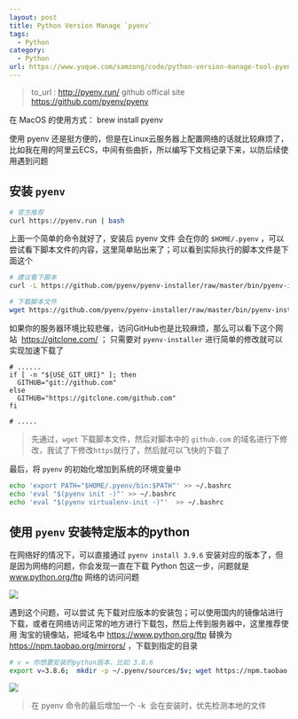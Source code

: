 ```yaml
---
layout: post
title: Python Version Manage `pyenv`
tags:
  - Python
category:
  - Python
url: https://www.yuque.com/samzong/code/python-version-manage-tool-pyenv
---
```


> to\_url : <http://pyenv.run/>
> github offical site <https://github.com/pyenv/pyenv>

在 MacOS 的使用方式： brew install pyenv


使用 pyenv 还是挺方便的，但是在Linux云服务器上配置网络的话就比较麻烦了，比如我在用的阿里云ECS，中间有些曲折，所以编写下文档记录下来，以防后续使用遇到问题 

## 安装 `pyenv`

```bash
# 官方推荐
curl https://pyenv.run | bash
```

上面一个简单的命令就好了，安装后 pyenv 文件 会在你的 `$HOME/.pyenv` ，可以尝试看下脚本文件的内容，这里简单贴出来了；可以看到实际执行的脚本文件是下面这个

```bash
# 建议看下脚本
curl -L https://github.com/pyenv/pyenv-installer/raw/master/bin/pyenv-installer | bash

# 下载脚本文件
wget https://github.com/pyenv/pyenv-installer/raw/master/bin/pyenv-installer -O ~/pyenv-installer
```

如果你的服务器环境比较悲催，访问GitHub也是比较麻烦，那么可以看下这个网站  <https://gitclone.com/> ； 只需要对 `pyenv-installer` 进行简单的修改就可以实现加速下载了

```shell
# ......
if [ -n "${USE_GIT_URI}" ]; then
  GITHUB="git://github.com"
else
  GITHUB="https://gitclone.com/github.com"
fi

# .....
```

> 先通过，`wget` 下载脚本文件，然后对脚本中的 `github.com` 的域名进行下修改，我试了下修改`https`就行了，然后就可以飞快的下载了

最后，将 `pyenv` 的初始化增加到系统的环境变量中

```bash
echo 'export PATH="$HOME/.pyenv/bin:$PATH"' >> ~/.bashrc
echo 'eval "$(pyenv init -)"' >> ~/.bashrc
echo 'eval "$(pyenv virtualenv-init -)"'  >> ~/.bashrc
```


## 使用 `pyenv` 安装特定版本的python

在网络好的情况下，可以直接通过 `pyenv install 3.9.6` 安装对应的版本了，但是因为网络的问题，你会发现一直在下载 Python 包这一步，问题就是 www.python.org/ftp 网络的访问问题

![](http://ipic-typora-samzong.oss-cn-qingdao.aliyuncs.com//uPic/1630846711398-96703bab-2e76-4f74-8b6d-1dfa212d39b1.jpeg?x-oss-process=image/resize,w_960,m_lfit)

遇到这个问题，可以尝试 先下载对应版本的安装包；可以使用国内的镜像站进行下载，或者在网络访问正常的地方进行下载包，然后上传到服务器中，这里推荐使用 淘宝的镜像站，把域名中 <https://www.python.org/ftp> 替换为 <https://npm.taobao.org/mirrors/> ，下载到指定的目录

```bash
# v = 你想要安装的python版本，比如 3.8.6
export v=3.8.6;  mkdir -p ~/.pyenv/sources/$v; wget https://npm.taobao.org/mirrors/python/$v/Python-$v.tar.xz -P ~/.pyenv/sources/$v; pyenv install $v -k
```

![](http://ipic-typora-samzong.oss-cn-qingdao.aliyuncs.com//uPic/1630846711423-9636d877-a9a2-4c9e-8cac-f82aaa3ff5b6.jpeg?x-oss-process=image/resize,w_960,m_lfit)

> 在 pyenv 命令的最后增加一个 -k  会在安装时，优先检测本地的文件
